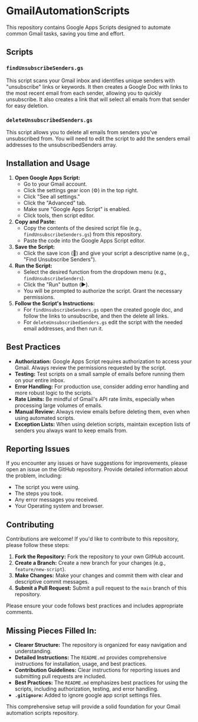 # GmailAutomationScripts

This repository contains Google Apps Scripts designed to automate common Gmail tasks, saving you time and effort.

## Scripts

### `findUnsubscribeSenders.gs`

This script scans your Gmail inbox and identifies unique senders with "unsubscribe" links or keywords. It then creates a Google Doc with links to the most recent email from each sender, allowing you to quickly unsubscribe. It also creates a link that will select all emails from that sender for easy deletion.

### `deleteUnsubscribedSenders.gs`

This script allows you to delete all emails from senders you've unsubscribed from. You will need to edit the script to add the senders email addresses to the unsubscribedSenders array.

## Installation and Usage

1.  **Open Google Apps Script:**
    * Go to your Gmail account.
    * Click the settings gear icon (⚙️) in the top right.
    * Click "See all settings."
    * Click the "Advanced" tab.
    * Make sure "Google Apps Script" is enabled.
    * Click tools, then script editor.
2.  **Copy and Paste:**
    * Copy the contents of the desired script file (e.g., `findUnsubscribeSenders.gs`) from this repository.
    * Paste the code into the Google Apps Script editor.
3.  **Save the Script:**
    * Click the save icon (💾) and give your script a descriptive name (e.g., "Find Unsubscribe Senders").
4.  **Run the Script:**
    * Select the desired function from the dropdown menu (e.g., `findUnsubscribeSenders`).
    * Click the "Run" button (▶️).
    * You will be prompted to authorize the script. Grant the necessary permissions.
5.  **Follow the Script's Instructions:**
    * For `findUnsubscribeSenders.gs` open the created google doc, and follow the links to unsubscribe, and then the delete all links.
    * For `deleteUnsubscribedSenders.gs` edit the script with the needed email addresses, and then run it.

## Best Practices

* **Authorization:** Google Apps Script requires authorization to access your Gmail. Always review the permissions requested by the script.
* **Testing:** Test scripts on a small sample of emails before running them on your entire inbox.
* **Error Handling:** For production use, consider adding error handling and more robust logic to the scripts.
* **Rate Limits:** Be mindful of Gmail's API rate limits, especially when processing large volumes of emails.
* **Manual Review:** Always review emails before deleting them, even when using automated scripts.
* **Exception Lists:** When using deletion scripts, maintain exception lists of senders you always want to keep emails from.

## Reporting Issues

If you encounter any issues or have suggestions for improvements, please open an issue on the GitHub repository. Provide detailed information about the problem, including:

* The script you were using.
* The steps you took.
* Any error messages you received.
* Your Operating system and browser.

## Contributing

Contributions are welcome! If you'd like to contribute to this repository, please follow these steps:

1.  **Fork the Repository:** Fork the repository to your own GitHub account.
2.  **Create a Branch:** Create a new branch for your changes (e.g., `feature/new-script`).
3.  **Make Changes:** Make your changes and commit them with clear and descriptive commit messages.
4.  **Submit a Pull Request:** Submit a pull request to the `main` branch of this repository.

Please ensure your code follows best practices and includes appropriate comments.

## Missing Pieces Filled In:

* **Clearer Structure:** The repository is organized for easy navigation and understanding.
* **Detailed Instructions:** The `README.md` provides comprehensive instructions for installation, usage, and best practices.
* **Contribution Guidelines:** Clear instructions for reporting issues and submitting pull requests are included.
* **Best Practices:** The `README.md` emphasizes best practices for using the scripts, including authorization, testing, and error handling.
* **`.gitignore`:** Added to ignore google app script settings files.

This comprehensive setup will provide a solid foundation for your Gmail automation scripts repository.


